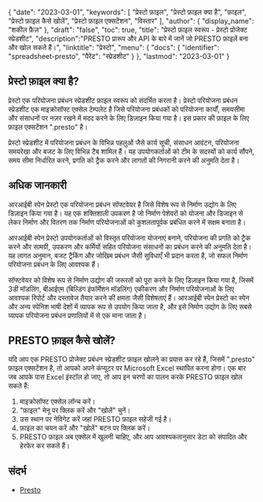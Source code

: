 {
"date": "2023-03-01",
  "keywords": [
"प्रेस्टो फ़ाइल",
"प्रेस्टो फ़ाइल क्या है",
"फ़ाइल",
"प्रेस्टो फ़ाइल कैसे खोलें",
"प्रेस्टो फ़ाइल एक्सटेंशन",
"विस्तार"
],
  "author": {
"display_name": "शकील फ़ैज़"
},
"draft": "false",
"toc": true,
"title": "प्रेस्टो फ़ाइल स्वरूप - प्रेस्टो प्रोजेक्ट स्प्रेडशीट",
  "description":"PRESTO प्रारूप और API के बारे में जानें जो PRESTO फ़ाइलें बना और खोल सकते हैं।",
"linktitle": "प्रेस्टो",
  "menu": {
    "docs": {
      "identifier": "spreadsheet-presto",
"पैरेंट": "स्प्रेडशीट"
}
},
"lastmod": "2023-03-01"
}

## प्रेस्टो फ़ाइल क्या है?

प्रेस्टो एक परियोजना प्रबंधन स्प्रेडशीट फ़ाइल स्वरूप को संदर्भित करता है। प्रेस्टो परियोजना प्रबंधन स्प्रेडशीट एक माइक्रोसॉफ्ट एक्सेल टेम्पलेट है जिसे परियोजना प्रबंधकों को परियोजना कार्यों, समयसीमा और संसाधनों पर नज़र रखने में मदद करने के लिए डिज़ाइन किया गया है। इस प्रकार की फ़ाइल के लिए फ़ाइल एक्सटेंशन ".presto" है।

प्रेस्टो स्प्रेडशीट में परियोजना प्रबंधन के विभिन्न पहलुओं जैसे कार्य सूची, संसाधन आवंटन, परियोजना समयरेखा और बजट के लिए विभिन्न टैब शामिल हैं। यह उपयोगकर्ताओं को टीम के सदस्यों को कार्य सौंपने, समय सीमा निर्धारित करने, प्रगति को ट्रैक करने और लागतों की निगरानी करने की अनुमति देता है।

## अधिक जानकारी

आरआईबी स्पेन प्रेस्टो एक परियोजना प्रबंधन सॉफ्टवेयर है जिसे विशेष रूप से निर्माण उद्योग के लिए डिज़ाइन किया गया है। यह एक शक्तिशाली उपकरण है जो निर्माण पेशेवरों को योजना और डिजाइन से लेकर निर्माण और वितरण तक निर्माण परियोजनाओं को कुशलतापूर्वक प्रबंधित करने में सक्षम बनाता है।

आरआईबी स्पेन प्रेस्टो उपयोगकर्ताओं को विस्तृत परियोजना योजनाएं बनाने, परियोजना की प्रगति को ट्रैक करने और सामग्री, उपकरण और कर्मियों सहित परियोजना संसाधनों का प्रबंधन करने की अनुमति देता है। यह लागत अनुमान, बजट ट्रैकिंग और जोखिम प्रबंधन जैसी सुविधाएँ भी प्रदान करता है, जो सफल निर्माण परियोजना प्रबंधन के लिए आवश्यक हैं।

सॉफ्टवेयर को विशेष रूप से निर्माण उद्योग की जरूरतों को पूरा करने के लिए डिज़ाइन किया गया है, जिसमें 3डी मॉडलिंग, बीआईएम (बिल्डिंग इंफॉर्मेशन मॉडलिंग) एकीकरण और निर्माण परियोजनाओं के लिए आवश्यक रिपोर्ट और दस्तावेज तैयार करने की क्षमता जैसी विशेषताएं हैं। आरआईबी स्पेन प्रेस्टो का स्पेन और अन्य स्पेनिश भाषी देशों में व्यापक रूप से उपयोग किया जाता है, और इसे निर्माण उद्योग के लिए सबसे व्यापक परियोजना प्रबंधन प्रणालियों में से एक माना जाता है।

## PRESTO फ़ाइल कैसे खोलें?

यदि आप एक PRESTO प्रोजेक्ट प्रबंधन स्प्रेडशीट फ़ाइल खोलने का प्रयास कर रहे हैं, जिसमें ".presto" फ़ाइल एक्सटेंशन है, तो आपको अपने कंप्यूटर पर Microsoft Excel स्थापित करना होगा। एक बार जब आपके पास Excel इंस्टॉल हो जाए, तो आप इन चरणों का पालन करके PRESTO फ़ाइल खोल सकते हैं:

1. माइक्रोसॉफ्ट एक्सेल लॉन्च करें।
2. "फ़ाइल" मेनू पर क्लिक करें और "खोलें" चुनें।
3. उस स्थान पर नेविगेट करें जहां PRESTO फ़ाइल सहेजी गई है।
4. फ़ाइल का चयन करें और "खोलें" बटन पर क्लिक करें।
5. PRESTO फ़ाइल अब एक्सेल में खुलनी चाहिए, और आप आवश्यकतानुसार डेटा को संपादित और हेरफेर कर सकते हैं।

## संदर्भ
* [Presto](https://www.rib-software.es/)
